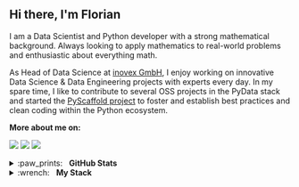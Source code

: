 ## Hi there, I'm Florian

I am a Data Scientist and Python developer with a strong mathematical background. Always looking to apply mathematics to real-world problems and enthusiastic about everything math.

As Head of Data Science at [inovex GmbH](https://www.inovex.de/en/), I enjoy working on innovative Data Science & Data Engineering projects with experts every day. In my spare time, I like to contribute to several OSS projects in the PyData stack and started the [PyScaffold project](https://github.com/pyscaffold) to foster and establish best practices and clean coding within the Python ecosystem.

**More about me on:**

[<img src="https://img.shields.io/badge/linkedin-%230077B5.svg?&style=for-the-badge&logo=linkedin&logoColor=white"/>](https://www.linkedin.com/in/florianwilhelm/)
[<img src="https://img.shields.io/badge/my_blog-%2312100E.svg?&style=for-the-badge&logo=medium&logoColor=white"/>](https://florianwilhelm.info/)
[<img src="https://img.shields.io/badge/twitter-%231DA1F2.svg?&style=for-the-badge&logo=twitter&logoColor=white"/>](https://twitter.com/FlorianWilhelm)


<details>
  <summary>:paw_prints:&nbsp;&nbsp;&nbsp;<b>GitHub Stats</b></summary>
  <br/>
  <p align='center'>
    <a href="#"><img src="https://github-readme-stats.vercel.app/api?username=FlorianWilhelm&show_icons=true&count_private=true&theme=dark" width="355"></a>
    <a href="#"><img src="https://github-readme-stats.vercel.app/api/top-langs/?username=FlorianWilhelm&layout=compact&theme=dark&hide=HTML,CSS,Jupyter%20notebook" width="400"></a>
   </p>  
</details>

<details>
	<summary>:wrench:&nbsp;&nbsp;&nbsp;<b>My Stack</b></summary>
	<br/>
 
![PyScaffold](https://img.shields.io/badge/-PyScaffold-05122A?style=flat&logo=pyscaffold&logoColor=005CA0)&nbsp;	
![Python](https://img.shields.io/badge/-Python-05122A?style=flat&logo=python)&nbsp;
![Pandas](https://img.shields.io/badge/-Pandas-05122A?style=flat&logo=pandas)&nbsp;
![NumPy](https://img.shields.io/badge/-NumPy-05122A?style=flat&logo=numpy&logoColor=6EA5C6)&nbsp;
![SciPy](https://img.shields.io/badge/-SciPy-05122A?style=flat&logo=scipy&logoColor=8CAAE6)&nbsp;
![Scikit-Learn](https://img.shields.io/badge/-Scikit--Learn-05122A?style=flat&logo=scikit-learn&logoColor=F7931E)&nbsp;
![PyTorch](https://img.shields.io/badge/-PyTorch-05122A?style=flat&logo=pytorch&logoColor=EE4C2C)&nbsp;
![PySpark](https://img.shields.io/badge/-PySpark-05122A?style=flat&logo=apache-spark&logoColor=E25A1C)&nbsp;
![Anaconda](https://img.shields.io/badge/-Anaconda-05122A?style=flat&logo=anaconda&logoColor=44A833)&nbsp;
![Conda-Forge](https://img.shields.io/badge/-Conda--Forge-05122A?style=flat&logo=conda-forge&logoColor=FFFFFF)&nbsp;
![PyCharm](https://img.shields.io/badge/-PyCharm-05122A?style=flat&logo=pycharm&logoColor=7CD68D)&nbsp;
![Jupyter](https://img.shields.io/badge/-Jupyter_Lab-05122A?style=flat&logo=jupyter&logoColor=F37626)&nbsp;
![PyPI](https://img.shields.io/badge/-PyPI-05122A?style=flat&logo=pypi&logoColor=3775A9)&nbsp;
![pre-commit](https://img.shields.io/badge/-pre--commit-05122A?style=flat&logo=pre-commit&logoColor=FAB040)&nbsp;
![Cirrus CI](https://img.shields.io/badge/-Cirrus_CI-05122A?style=flat&logo=cirrus-ci&logoColor=4051B5)&nbsp;
![Git](https://img.shields.io/badge/-Git-05122A?style=flat&logo=git&logoColor=#F05032)&nbsp;
![GitHub](https://img.shields.io/badge/-GitHub-05122A?style=flat&logo=github)&nbsp;
![Markdown](https://img.shields.io/badge/-Markdown-05122A?style=flat&logo=markdown)&nbsp;
![Linux](https://img.shields.io/badge/-Linux-05122A?style=flat&logo=linux&logoColor=#FCC624)&nbsp;
![Ubuntu](https://img.shields.io/badge/-Ubuntu-05122A?style=flat&logo=ubuntu&logoColor=#E95420)&nbsp;
![MacOS](https://img.shields.io/badge/-MacOS-05122A?style=flat&logo=apple&logoColor=FFFFFF)&nbsp;
![Overleaf](https://img.shields.io/badge/-Overleaf-05122A?style=flat&logo=overleaf&logoColor=47A141)&nbsp;
![tmux](https://img.shields.io/badge/-tmux-05122A?style=flat&logo=tmux&logoColor=1BB91F)&nbsp;
![Vim](https://img.shields.io/badge/-vim-05122A?style=flat&logo=vim&logoColor=019733)&nbsp;
![VLC](https://img.shields.io/badge/-VLC-05122A?style=flat&logo=vlc-media-player&logoColor=FF8800)&nbsp;
![Wikipedia](https://img.shields.io/badge/-Wikipedia-05122A?style=flat&logo=wikipedia&logoColor=FFFFFF)&nbsp;
![Stack-Overflow](https://img.shields.io/badge/-Stack--Overflow-05122A?style=flat&logo=stack-overflow&logoColor=F58025)&nbsp;
</details>

